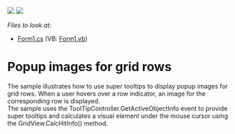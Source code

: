 <!-- default badges list -->
[![](https://img.shields.io/badge/Open_in_DevExpress_Support_Center-FF7200?style=flat-square&logo=DevExpress&logoColor=white)](https://supportcenter.devexpress.com/ticket/details/E301)
[![](https://img.shields.io/badge/📖_How_to_use_DevExpress_Examples-e9f6fc?style=flat-square)](https://docs.devexpress.com/GeneralInformation/403183)
<!-- default badges end -->
<!-- default file list -->
*Files to look at*:

* [Form1.cs](./CS/Form1.cs) (VB: [Form1.vb](./VB/Form1.vb))
<!-- default file list end -->
# Popup images for grid rows


<p>The sample illustrates how to use super tooltips to display popup images for grid rows. When a user hovers over a row indicator, an image for the corresponding row is displayed.<br />
The sample uses the ToolTipController.GetActiveObjectInfo event to provide super tooltips and calculates a visual element under the mouse cursor using the GridView.CalcHitInfo() method.</p>

<br/>


